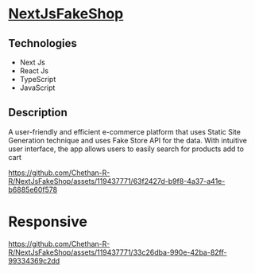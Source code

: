 # [NextJsFakeShop](https://rrshopping.vercel.app/)

## Technologies

* Next Js
* React Js
* TypeScript
* JavaScript

## Description

A user-friendly and efficient e-commerce platform that uses Static Site Generation technique and uses Fake Store API for the data. With intuitive user interface, the app allows users to easily search for products add to cart


https://github.com/Chethan-R-R/NextJsFakeShop/assets/119437771/63f2427d-b9f8-4a37-a41e-b6885e60f578

# Responsive

https://github.com/Chethan-R-R/NextJsFakeShop/assets/119437771/33c26dba-990e-42ba-82ff-99334369c2dd

